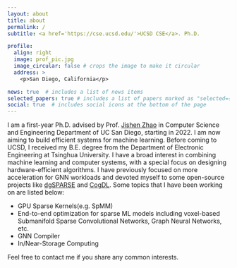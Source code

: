 ```yaml
---
layout: about
title: about
permalink: /
subtitle: <a href='https://cse.ucsd.edu/'>UCSD CSE</a>. Ph.D.

profile:
  align: right
  image: prof_pic.jpg
  image_circular: false # crops the image to make it circular
  address: >
    <p>San Diego, California</p>

news: true  # includes a list of news items
selected_papers: true # includes a list of papers marked as "selected={true}"
social: true  # includes social icons at the bottom of the page
---
```


I am a first-year Ph.D. advised by Prof. [Jishen Zhao](https://cseweb.ucsd.edu/~jzhao/) in Computer Science and Engineering Department of UC San Diego, starting in 2022. I am now aiming to build efficient systems for machine learning. Before coming to UCSD, I received my B.E. degree from the Department of Electronic Engineering at Tsinghua University.
I have a broad interest in combining machine learning and computer systems, with a special focus on designing hardware-efficient algorithms. I have previously focused on more acceleration for GNN workloads and devoted myself to some open-source projects like [dgSPARSE](https://dgsparse.github.io/) and [CogDL](https://cogdl.ai/). Some topics that I have been working on are listed below:
* GPU Sparse Kernels(e.g. SpMM)
* End-to-end optimization for sparse ML models including voxel-based Submanifold Sparse Convolutional Networks, Graph Neural Networks, etc.
* GNN Compiler
* In/Near-Storage Computing

Feel free to contact me if you share any common interests.